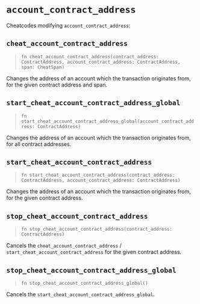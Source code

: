 # `account_contract_address`

Cheatcodes modifying `account_contract_address`:

## `cheat_account_contract_address`
> `fn cheat_account_contract_address(contract_address: ContractAddress, account_contract_address: ContractAddress, span: CheatSpan)`

Changes the address of an account which the transaction originates from, for the given contract address and span.

## `start_cheat_account_contract_address_global`
> `fn start_cheat_account_contract_address_global(account_contract_address: ContractAddress)`

Changes the address of an account which the transaction originates from, for all contract addresses.

## `start_cheat_account_contract_address`
> `fn start_cheat_account_contract_address(contract_address: ContractAddress, account_contract_address: ContractAddress)`

Changes the address of an account which the transaction originates from, for the given contract address.

## `stop_cheat_account_contract_address`
> `fn stop_cheat_account_contract_address(contract_address: ContractAddress)`

Cancels the `cheat_account_contract_address` / `start_cheat_account_contract_address` for the given contract address.

## `stop_cheat_account_contract_address_global`
> `fn stop_cheat_account_contract_address_global()`

Cancels the `start_cheat_account_contract_address_global`.
